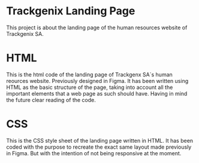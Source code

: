 # Trackgenix Landing Page
This project is about the landing page of the human resources website of Trackgenix SA. 
# HTML
This is the html code of the landing page of Trackgenx SA´s human reources website. Previously designed in Figma.
It has been written using HTML as the basic structure of the page, taking into account all the important elements that a web page as such should have. Having in mind the future clear reading of the code.
# CSS
This is the CSS style sheet of the landing page written in HTML.
It has been coded with the purpose to recreate the exact same layout made previously in Figma. But with the intention of not being responsive at the moment.


